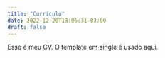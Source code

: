 ```yaml
---
title: "Currículo"
date: 2022-12-20T13:06:31-03:00
draft: false
---
```


Esse é meu CV. O template em single é usado aqui.
